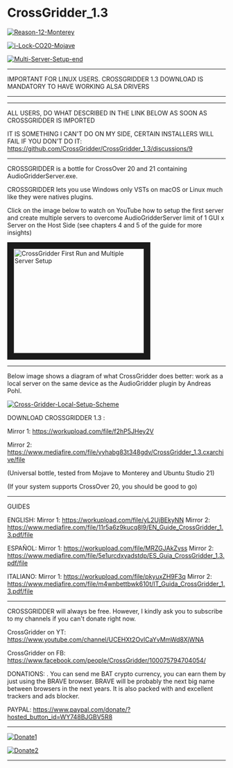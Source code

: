 # CrossGridder_1.3

<a href="https://ibb.co/HHS99pd"><img src="https://i.ibb.co/ZMjbb1m/Reason-12-Monterey.png" alt="Reason-12-Monterey" border="0" /></a>

<a href="https://ibb.co/2ZW6mRQ"><img src="https://i.ibb.co/phbPGN8/i-Lock-CO20-Mojave.png" alt="i-Lock-CO20-Mojave" border="0"></a>

<a href="https://ibb.co/GcgFL44"><img src="https://i.ibb.co/XSmVgrr/Multi-Server-Setup-end.png" alt="Multi-Server-Setup-end" border="0" /></a>
***********************************************************************************************
IMPORTANT FOR LINUX USERS. CROSSGRIDDER 1.3 DOWNLOAD IS MANDATORY TO HAVE WORKING ALSA DRIVERS
***********************************************************************************************

***********************************************************************************************
ALL USERS, DO WHAT DESCRIBED IN THE LINK BELOW AS SOON AS CROSSGRIDDER IS IMPORTED

IT IS SOMETHING I CAN'T DO ON MY SIDE, CERTAIN INSTALLERS WILL FAIL IF YOU DON'T DO IT:
https://github.com/CrossGridder/CrossGridder_1.3/discussions/9
***********************************************************************************************

CROSSGRIDDER is a bottle for CrossOver 20 and 21 containing AudioGridderServer.exe. 

CROSSGRIDDER lets you use Windows only VSTs on macOS or Linux much like they were natives plugins. 

Click on the image below to watch on YouTube how to setup 
the first server and create multiple servers 
to overcome AudioGridderServer limit of 1 GUI x Server on the Host Side
(see chapters 4 and 5 of the guide for more insights)

<a href="http://www.youtube.com/watch?feature=player_embedded&v=4-9Rk6KpHL0
" target="_blank"><img src="http://img.youtube.com/vi/4-9Rk6KpHL0/0.jpg" 
alt="CrossGridder First Run and Multiple Server Setup" width="300" height="240" border="15" /></a>

************************************************************************************************

Below image shows a diagram of what CrossGridder does better: 
work as a local server on the same device as the AudioGridder plugin by Andreas Pohl.

<a href="https://ibb.co/jfkHbR1"><img src="https://i.ibb.co/tKp3QXW/Cross-Gridder-Local-Setup-Scheme.png" alt="Cross-Gridder-Local-Setup-Scheme" border="0" /></a>

DOWNLOAD CROSSGRIDDER 1.3 : 

Mirror 1: https://workupload.com/file/f2hP5JHey2V

Mirror 2: https://www.mediafire.com/file/vyhabg83t348gdv/CrossGridder_1.3.cxarchive/file
                            
(Universal bottle, tested from Mojave to Monterey and Ubuntu Studio 21)

(If your system supports CrossOver 20, you should be good to go)

************************************************************************************************

GUIDES

ENGLISH:  Mirror 1: https://workupload.com/file/yL2UjBEkyNN
          Mirror 2: https://www.mediafire.com/file/11r5a6z9kucq8l9/EN_Guide_CrossGridder_1.3.pdf/file

ESPAÑOL:  Mirror 1: https://workupload.com/file/MRZGJAkZvss
          Mirror 2: https://www.mediafire.com/file/5e1urcdxyadstdp/ES_Guia_CrossGridder_1.3.pdf/file

ITALIANO: Mirror 1: https://workupload.com/file/pkyuxZH9F3q
          Mirror 2: https://www.mediafire.com/file/m4wnbettbwk610t/IT_Guida_CrossGridder_1.3.pdf/file

************************************************************************************************
CROSSGRIDDER will always be free. However, I kindly ask you to subscribe to 
my channels if you can't donate right now. 

CrossGridder on YT: 
https://www.youtube.com/channel/UCEHXt2OvlCaYvMmWd8XjWNA

CrossGridder on FB:
https://www.facebook.com/people/CrossGridder/100075794704054/

DONATIONS:
. You can send me BAT crypto currency, you can earn them by just using the BRAVE browser. 
BRAVE will be probably the next big name between browsers in the next years. It is also packed with
and excellent trackers and ads blocker. 

PAYPAL:
https://www.paypal.com/donate/?hosted_button_id=WY748BJGBV5R8

************************************************************************************************
<a href="https://ibb.co/2WPKjgY"><img src="https://i.ibb.co/sbQ3FyJ/Donate1.png" alt="Donate1" border="0" /></a>

<a href="https://ibb.co/TB1DX9S"><img src="https://i.ibb.co/Z6SRsqP/Donate2.png" alt="Donate2" border="0" /></a>

**********************************************************************





